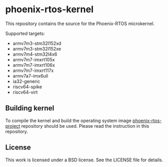 # phoenix-rtos-kernel
This repository contains the source for the Phoenix-RTOS microkernel.

Supported targets:

 * armv7m3-stm32l152xd
 * armv7m3-stm32l152xe
 * armv7m4-stm32l4x6
 * armv7m7-imxrt105x
 * armv7m7-imxrt106x
 * armv7m7-imxrt117x
 * armv7a7-imx6ull
 * ia32-generic
 * riscv64-spike
 * riscv64-virt

## Building kernel
To compile the kernel and build the operating system image [phoenix-rtos-project](https://github.com/phoenix-rtos/phoenix-rtos-project) repository should be used. Please read the instruction in this repository.

## License
This work is licensed under a BSD license. See the LICENSE file for details.
